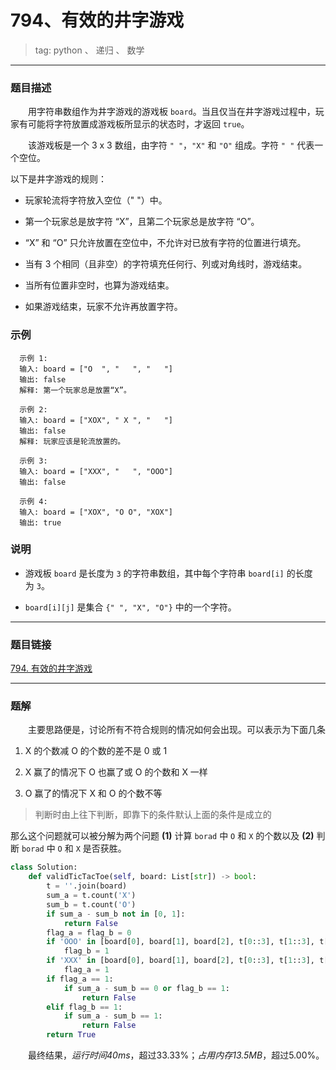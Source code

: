 # 794、有效的井字游戏
> tag: python 、 递归 、 数学

***
### 题目描述

&emsp;&emsp;用字符串数组作为井字游戏的游戏板 `board`。当且仅当在井字游戏过程中，玩家有可能将字符放置成游戏板所显示的状态时，才返回 `true`。

&emsp;&emsp;该游戏板是一个 3 x 3 数组，由字符 `" "`，`"X"` 和 `"O"` 组成。字符 `" "` 代表一个空位。

以下是井字游戏的规则：

* 玩家轮流将字符放入空位（" "）中。

* 第一个玩家总是放字符 “X”，且第二个玩家总是放字符 “O”。

* “X” 和 “O” 只允许放置在空位中，不允许对已放有字符的位置进行填充。

* 当有 3 个相同（且非空）的字符填充任何行、列或对角线时，游戏结束。

* 当所有位置非空时，也算为游戏结束。

* 如果游戏结束，玩家不允许再放置字符。

### 示例

```
  示例 1:
  输入: board = ["O  ", "   ", "   "]
  输出: false
  解释: 第一个玩家总是放置“X”。

  示例 2:
  输入: board = ["XOX", " X ", "   "]
  输出: false
  解释: 玩家应该是轮流放置的。

  示例 3:
  输入: board = ["XXX", "   ", "OOO"]
  输出: false

  示例 4:
  输入: board = ["XOX", "O O", "XOX"]
  输出: true
```

### 说明

* 游戏板 `board` 是长度为 `3` 的字符串数组，其中每个字符串 `board[i]` 的长度为 `3`。

* `board[i][j]` 是集合 `{" ", "X", "O"}` 中的一个字符。

***
### 题目链接
[794. 有效的井字游戏](https://leetcode-cn.com/problems/valid-tic-tac-toe-state/)

***
### 题解

&emsp;&emsp;主要思路便是，讨论所有不符合规则的情况如何会出现。可以表示为下面几条

1. X 的个数减 O 的个数的差不是 0 或 1

2. X 赢了的情况下 O 也赢了或 O 的个数和 X 一样

3. O 赢了的情况下 X 和 O 的个数不等

> 判断时由上往下判断，即靠下的条件默认上面的条件是成立的

那么这个问题就可以被分解为两个问题 **(1)** 计算 `borad` 中 `O` 和 `X` 的个数以及 **(2)** 判断 `borad` 中 `O` 和 `X` 是否获胜。

```python
class Solution:
    def validTicTacToe(self, board: List[str]) -> bool:
        t = ''.join(board)
        sum_a = t.count('X')
        sum_b = t.count('O')
        if sum_a - sum_b not in [0, 1]:
            return False
        flag_a = flag_b = 0
        if 'OOO' in [board[0], board[1], board[2], t[0::3], t[1::3], t[2::3], t[0::4], t[2::2][:-1]]:
            flag_b = 1
        if 'XXX' in [board[0], board[1], board[2], t[0::3], t[1::3], t[2::3], t[0::4], t[2::2][:-1]]:
            flag_a = 1
        if flag_a == 1:
            if sum_a - sum_b == 0 or flag_b == 1:
                return False
        elif flag_b == 1:
            if sum_a - sum_b == 1:
                return False
        return True
```

&emsp;&emsp;最终结果，*运行时间40ms*，超过33.33%；*占用内存13.5MB*，超过5.00%。
